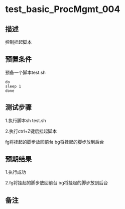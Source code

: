 # test_basic_ProcMgmt_004

## 描述

控制挂起脚本

## 预置条件

预备一个脚本test.sh

```while true
do
sleep 1
done
```

## 测试步骤

1.执行脚本sh test.sh

2.执行ctrl+Z键后挂起脚本

fg将挂起的脚步放回前台
bg将挂起的脚步放到后台

## 预期结果

1.执行成功

2.fg将挂起的脚步放回前台
bg将挂起的脚步放到后台

## 备注